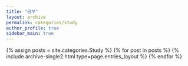 ```yaml
---
title: "공부"
layout: archive
permalink: categories/study
author_profile: true
sidebar_main: true
---
```


{% assign posts = site.categories.Study %}
{% for post in posts %} {% include archive-single2.html type=page.entries_layout %} {% endfor %} 